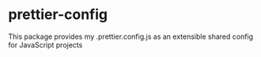 # prettier-config
This package provides my .prettier.config.js as an extensible shared config for JavaScript projects
